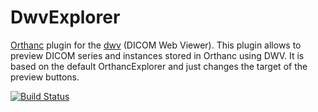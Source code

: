 DwvExplorer
===========

[Orthanc](http://www.orthanc-server.com/) plugin for the [dwv](https://github.com/ivmartel/dwv/wiki) (DICOM Web Viewer).
This plugin allows to preview DICOM series and instances stored in Orthanc using DWV. It is based on the default OrthancExplorer and just changes the target of the preview buttons. 
 
[![Build Status](https://travis-ci.org/ivmartel/DwvExplorer.svg?branch=master)](https://travis-ci.org/ivmartel/DwvExplorer)
